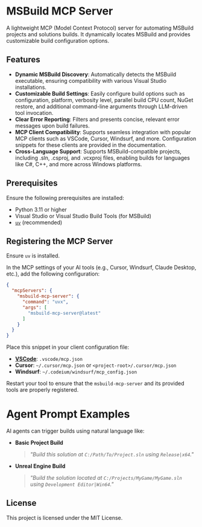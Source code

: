 # MSBuild MCP Server

A lightweight MCP (Model Context Protocol) server for automating MSBuild projects and solutions builds. It dynamically locates MSBuild and provides customizable build configuration options.

## Features

- **Dynamic MSBuild Discovery**: Automatically detects the MSBuild executable, ensuring compatibility with various Visual Studio installations.
- **Customizable Build Settings**: Easily configure build options such as configuration, platform, verbosity level, parallel build CPU count, NuGet restore, and additional command-line arguments through LLM-driven tool invocation.
- **Clear Error Reporting**: Filters and presents concise, relevant error messages upon build failures.
- **MCP Client Compatibility**: Supports seamless integration with popular MCP clients such as VSCode, Cursor, Windsurf, and more. Configuration snippets for these clients are provided in the documentation.
- **Cross-Language Support**: Supports MSBuild-compatible projects, including .sln, .csproj, and .vcxproj files, enabling builds for languages like C#, C++, and more across Windows platforms.

## Prerequisites

Ensure the following prerequisites are installed:

- Python 3.11 or higher
- Visual Studio or Visual Studio Build Tools (for MSBuild)
- [`uv`](https://docs.astral.sh/uv/getting-started/installation/) (recommended)

## Registering the MCP Server

Ensure `uv` is installed.

In the MCP settings of your AI tools (e.g., Cursor, Windsurf, Claude Desktop, etc.), add the following configuration:

```json
{
  "mcpServers": {
    "msbuild-mcp-server": {
      "command": "uvx",
      "args": [
        "msbuild-mcp-server@latest"
      ]
    }
  }
}
```

Place this snippet in your client configuration file:
- [**VSCode**](https://code.visualstudio.com/docs/copilot/chat/mcp-servers): `.vscode/mcp.json`
- **Cursor**: `~/.cursor/mcp.json` or `<project-root>/.cursor/mcp.json`
- **Windsurf**: `~/.codeium/windsurf/mcp_config.json`

Restart your tool to ensure that the `msbuild-mcp-server` and its provided tools are properly registered.

# Agent Prompt Examples

AI agents can trigger builds using natural language like:

- **Basic Project Build**  
  > *"Build this solution at `C:/Path/To/Project.sln` using `Release|x64`."*

- **Unreal Engine Build**  
  > *"Build the solution located at `C:/Projects/MyGame/MyGame.sln` using `Development Editor|Win64`."*

## License

This project is licensed under the MIT License.

